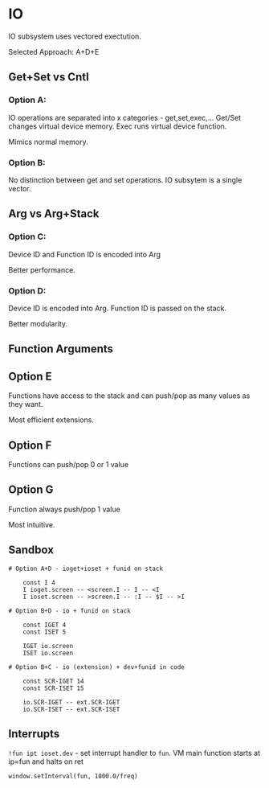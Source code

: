 # IO

IO subsystem uses vectored exectution.

Selected Approach: A+D+E


## Get+Set vs Cntl

### Option A:
 
IO operations are separated into x categories - get,set,exec,...
Get/Set changes virtual device memory.
Exec runs virtual device function.

Mimics normal memory.


### Option B:

No distinction between get and set operations.
IO subsytem is a single vector. 


## Arg vs Arg+Stack

### Option C:

Device ID and Function ID is encoded into Arg

Better performance.

### Option D:

Device ID is encoded into Arg. Function ID is passed on the stack.

Better modularity.


## Function Arguments

## Option E

Functions have access to the stack and can push/pop as many values as they want.

Most efficient extensions.

## Option F

Functions can push/pop 0 or 1 value

## Option G

Function always push/pop 1 value 

Most intuitive.

## Sandbox

```
# Option A+D - ioget+ioset + funid on stack

	const I 4
	I ioget.screen -- <screen.I -- I -- <I
	I ioset.screen -- >screen.I -- :I -- $I -- >I
	
# Option B+D - io + funid on stack

	const IGET 4
	const ISET 5
	
	IGET io.screen
	ISET io.screen

# Option B+C - io (extension) + dev+funid in code

	const SCR-IGET 14
	const SCR-ISET 15
	
	io.SCR-IGET -- ext.SCR-IGET
	io.SCR-ISET -- ext.SCR-ISET

```

## Interrupts

`!fun ipt ioset.dev` - set interrupt handler to `fun`.
VM main function starts at ip=fun and halts on ret

`window.setInterval(fun, 1000.0/freq)`
